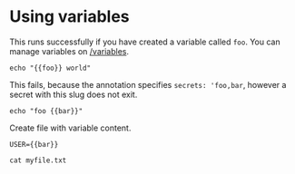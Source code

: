 <!-- 
setup:
    docker: command-example
-->

# Using variables

This runs successfully if you have created a variable called `foo`. You can manage variables on [/variables](/secrets).

```bash|{type:'command', variables: 'foo'}
echo "{{foo}} world"
```

This fails, because the annotation specifies `secrets: 'foo,bar`, however a secret with this slug does not exit.

```bash|{type:'command', variables: 'foo,bar'}
echo "foo {{bar}}"
```

Create file with variable content.

```bash|{type:'file', secrets: 'bar', path: 'myfile.txt'}
USER={{bar}}
```

```bash|{type:'command'}
cat myfile.txt
```
